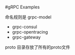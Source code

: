 #gRPC Examples

命名规则是 grpc-model

- grpc-consul
- grpc-opentracing
- grpc-gateway

proto 目录存放了所有的proto文件


```proto

```
